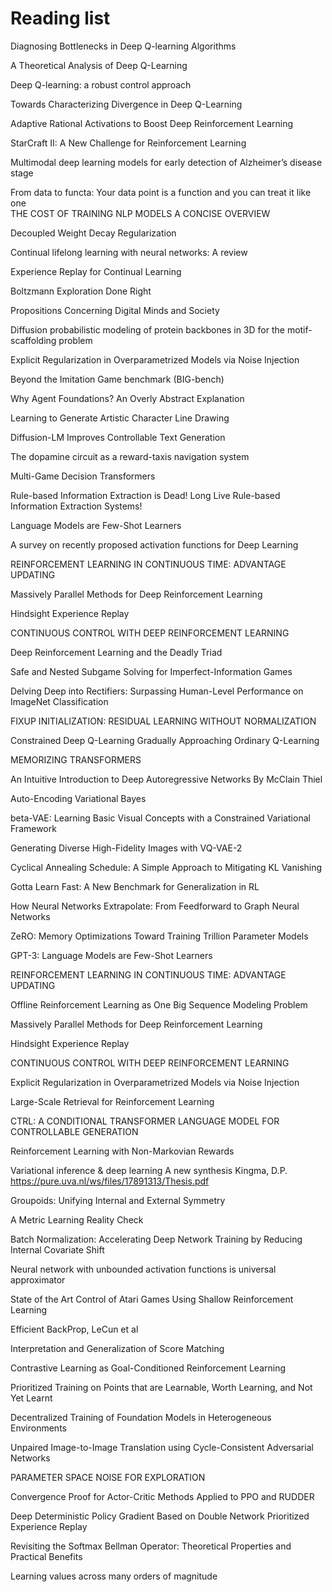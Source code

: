 # Reading list

Diagnosing Bottlenecks in Deep Q-learning Algorithms

A Theoretical Analysis of Deep Q-Learning

Deep Q-learning: a robust control approach

Towards Characterizing Divergence in Deep Q-Learning

Adaptive Rational Activations to Boost Deep Reinforcement Learning

StarCraft II: A New Challenge for Reinforcement Learning

Multimodal deep learning models for early detection of Alzheimer’s disease stage

From data to functa: Your data point is a function and you can treat it like one          
THE COST OF TRAINING NLP MODELS A CONCISE OVERVIEW

Decoupled Weight Decay Regularization

Continual lifelong learning with neural networks: A review

Experience Replay for Continual Learning

Boltzmann Exploration Done Right

Propositions Concerning Digital Minds and Society

Diffusion probabilistic modeling of protein backbones in 3D for the motif-scaffolding problem

Explicit Regularization in Overparametrized Models via Noise Injection

Beyond the Imitation Game benchmark (BIG-bench)

Why Agent Foundations? An Overly Abstract Explanation

Learning to Generate Artistic Character Line Drawing

Diffusion-LM Improves Controllable Text Generation

The dopamine circuit as a reward-taxis navigation system

Multi-Game Decision Transformers

Rule-based Information Extraction is Dead!
Long Live Rule-based Information Extraction Systems!

Language Models are Few-Shot Learners

A survey on recently proposed activation functions for Deep Learning

REINFORCEMENT LEARNING IN CONTINUOUS TIME:
ADVANTAGE UPDATING

Massively Parallel Methods for Deep Reinforcement Learning

Hindsight Experience Replay

CONTINUOUS CONTROL WITH DEEP REINFORCEMENT LEARNING

Deep Reinforcement Learning and the Deadly Triad

Safe and Nested Subgame Solving for Imperfect-Information Games

Delving Deep into Rectifiers:
Surpassing Human-Level Performance on ImageNet Classification

FIXUP INITIALIZATION: RESIDUAL LEARNING WITHOUT NORMALIZATION

Constrained Deep Q-Learning Gradually Approaching Ordinary Q-Learning

MEMORIZING TRANSFORMERS

An Intuitive Introduction to Deep Autoregressive Networks By McClain Thiel

Auto-Encoding Variational Bayes

beta-VAE: Learning Basic Visual Concepts with a Constrained Variational Framework

Generating Diverse High-Fidelity Images with VQ-VAE-2

Cyclical Annealing Schedule: A Simple Approach to Mitigating KL Vanishing

Gotta Learn Fast: A New Benchmark for Generalization in RL

How Neural Networks Extrapolate: From Feedforward to Graph Neural Networks

ZeRO: Memory Optimizations Toward Training Trillion Parameter Models

GPT-3: Language Models are Few-Shot Learners

REINFORCEMENT LEARNING IN CONTINUOUS TIME: ADVANTAGE UPDATING

Offline Reinforcement Learning as One Big Sequence Modeling Problem

Massively Parallel Methods for Deep Reinforcement Learning

Hindsight Experience Replay

CONTINUOUS CONTROL WITH DEEP REINFORCEMENT LEARNING

Explicit Regularization in Overparametrized Models via Noise Injection

Large-Scale Retrieval for Reinforcement Learning

CTRL: A CONDITIONAL TRANSFORMER LANGUAGE MODEL FOR CONTROLLABLE GENERATION

Reinforcement Learning with Non-Markovian Rewards

Variational inference & deep learning A new synthesis Kingma, D.P.
https://pure.uva.nl/ws/files/17891313/Thesis.pdf

Groupoids: Unifying Internal and External Symmetry

A Metric Learning Reality Check

Batch Normalization: Accelerating Deep Network Training by Reducing Internal Covariate Shift

Neural network with unbounded activation functions is universal approximator

State of the Art Control of Atari Games Using Shallow Reinforcement Learning

Efficient BackProp, LeCun et al

Interpretation and Generalization of Score Matching

Contrastive Learning as Goal-Conditioned Reinforcement Learning

Prioritized Training on Points that are Learnable, Worth Learning, and Not Yet Learnt

Decentralized Training of Foundation Models in Heterogeneous Environments

Unpaired Image-to-Image Translation using Cycle-Consistent Adversarial Networks

PARAMETER SPACE NOISE FOR EXPLORATION

Convergence Proof for Actor-Critic Methods Applied to PPO and RUDDER

Deep Deterministic Policy Gradient Based on Double Network Prioritized Experience Replay

Revisiting the Softmax Bellman Operator: Theoretical Properties and Practical Benefits

Learning values across many orders of magnitude

